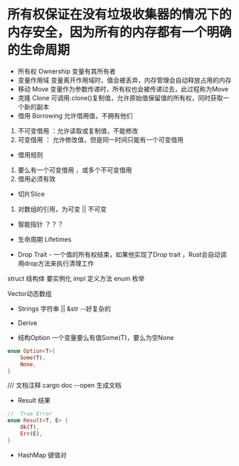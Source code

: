 # 所有权保证在没有垃圾收集器的情况下的内存安全，因为所有的内存都有一个明确的生命周期
- 所有权 Ownership 变量有其所有者
- 变量作用域 变量离开作用域时，值会被丢弃，内存管理会自动释放占用的内存
- 移动 Move 变量作为参数传递时，所有权也会被传递过去，此过程称为Move
- 克隆 Clone 可调用.clone()复制值，允许原始值保留值的所有权，同时获取一个新的副本
- 借用 Borrowing 允许借用值，不拥有他们
 1. 不可变借用 ：允许读取或复制值，不能修改
 2. 可变借用 ： 允许修改值，但是同一时间只能有一个可变借用
- 借用规则 
 1. 要么有一个可变借用 ，或多个不可变借用
 2. 借用必须有效
- 切片Slice 
 1. 对数组的引用，为可变 || 不可变

- 智能指针 ？？？

- 生命周期 Lifetimes

- Drop Trait - 一个值的所有权结束，如果他实现了Drop trait ，Rust会自动调用drop方法来执行清理工作


struct 结构体 要实例化
impl 定义方法
enum 枚举

Vector动态数组
 

- Strings 字符串 || &str --好复杂的  


- Derive 

- 结构Option 一个变量要么有值Some(T)，要么为空None
```   rust
enum Option<T>{
    Some(T),
    None,
}

```
/// 文档注释
cargo doc --open 生成文档

- Result 结果
``` rust
//  True Error
enum Result<T, E> {
    Ok(T),
    Err(E),
}
```

- HashMap 键值对